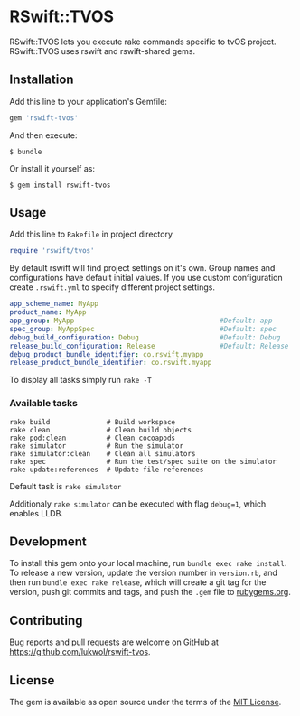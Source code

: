 # RSwift::TVOS

RSwift::TVOS lets you execute rake commands specific to tvOS project.
RSwift::TVOS uses rswift and rswift-shared gems.

## Installation

Add this line to your application's Gemfile:

```ruby
gem 'rswift-tvos'
```

And then execute:

    $ bundle

Or install it yourself as:

    $ gem install rswift-tvos

## Usage

Add this line to `Rakefile` in project directory

```ruby
require 'rswift/tvos'
```

By default rswift will find project settings on it's own.
Group names and configurations have default initial values.
If you use custom configuration create `.rswift.yml` to specify different project settings.

```yml
app_scheme_name: MyApp
product_name: MyApp
app_group: MyApp                                    #Default: app
spec_group: MyAppSpec                               #Default: spec
debug_build_configuration: Debug                    #Default: Debug
release_build_configuration: Release                #Default: Release
debug_product_bundle_identifier: co.rswift.myapp
release_product_bundle_identifier: co.rswift.myapp
```

To display all tasks simply run `rake -T`

### Available tasks

```
rake build              # Build workspace
rake clean              # Clean build objects
rake pod:clean          # Clean cocoapods
rake simulator          # Run the simulator
rake simulator:clean    # Clean all simulators
rake spec               # Run the test/spec suite on the simulator
rake update:references  # Update file references
```

Default task is `rake simulator`

Additionaly `rake simulator` can be executed with flag `debug=1`, which enables LLDB.

## Development

To install this gem onto your local machine, run `bundle exec rake install`. To release a new version, update the version number in `version.rb`, and then run `bundle exec rake release`, which will create a git tag for the version, push git commits and tags, and push the `.gem` file to [rubygems.org](https://rubygems.org).

## Contributing

Bug reports and pull requests are welcome on GitHub at https://github.com/lukwol/rswift-tvos.


## License

The gem is available as open source under the terms of the [MIT License](http://opensource.org/licenses/MIT).

